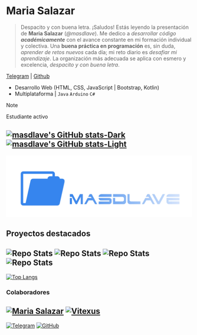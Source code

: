 # Maria Salazar
> Despacito y con buena letra.
¡Saludos! Estás leyendo la presentación de **Maria Salazar** (_@masdlave_). Me dedico a _desarrollar código **académicamente**_ con el avance constante en mi formación individual y colectiva. Una **buena práctica en programación** es, sin duda, _aprender de retos nuevos_ cada día; mi reto diario es _desafiar mi aprendizaje_. La organización más adecuada se aplica con esmero y excelencia, _despacito y con buena letra_.

[Telegram](https://t.me/masdlave) | [Github](https://github.com/masdlave)

- Desarrollo Web (HTML, CSS, JavaScript | Bootstrap, Kotlin)
- Multiplataforma | ```Java``` ```Arduino``` ```C#```

> [!NOTE]  
> Estudiante activo


[![masdlave's GitHub stats-Dark](https://github-readme-stats.vercel.app/api?username=masdlave\&show_icons=true\&theme=dark#gh-dark-mode-only)](https://github.com/masdlave/github-readme-stats#responsive-card-theme#gh-dark-mode-only)
[![masdlave's GitHub stats-Light](https://github-readme-stats.vercel.app/api?username=masdlave\&show_icons=true\&theme=default#gh-light-mode-only)](https://github.com/masdlave/github-readme-stats#responsive-card-theme#gh-light-mode-only)
---
![Projects](masdlave-projects.jpg)

## Proyectos destacados
![Repo Stats](https://github-readme-stats.vercel.app/api/pin/?username=masdlave&repo=masdlave&theme=light)
![Repo Stats](https://github-readme-stats.vercel.app/api/pin/?username=masdlave&repo=Arduino-4WD-Car-Kit)
![Repo Stats](https://github-readme-stats.vercel.app/api/pin/?username=masdlave&repo=ALB-Doom-Mod)
![Repo Stats](https://github-readme-stats.vercel.app/api/pin/?username=masdlave&repo=Space-Invaders-en-Java)
---
[![Top Langs](https://github-readme-stats.vercel.app/api/top-langs/?username=masdlave&layout=donut-vertical)](https://github.com/masdlave/github-readme-stats)
### Colaboradores
[<img src="https://github.com/masdlave.png" width="50px" alt="Maria Salazar"/>](https://github.com/masdlave)
[<img src="https://github.com/Vitexus1.png" width="50px" alt="Vitexus"/>](https://github.com/Vitexus1)
---
[![Telegram](https://img.shields.io/badge/Telegram-2CA5E0?style=for-the-badge&logo=telegram&logoColor=white)](https://t.me/masdlave)
   [![GitHub](https://img.shields.io/badge/GitHub-181717?style=for-the-badge&logo=github&logoColor=white)](https://github.com/masdlave) 


